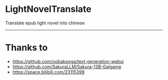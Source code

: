 # LightNovelTranslate
Translate epub light novel into chinese
***
# Thanks to
* https://github.com/oobabooga/text-generation-webui
* https://github.com/SakuraLLM/Sakura-13B-Galgame
* https://space.bilibili.com/23115399

